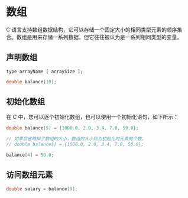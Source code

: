 # 数组

C 语言支持数组数据结构，它可以存储一个固定大小的相同类型元素的顺序集合。数组是用来存储一系列数据，但它往往被认为是一系列相同类型的变量。

## 声明数组

```
type arrayName [ arraySize ];
```

```c
double balance[10];
```

## 初始化数组

在 C 中，您可以逐个初始化数组，也可以使用一个初始化语句，如下所示：

```c
double balance[5] = {1000.0, 2.0, 3.4, 7.0, 50.0};

// 如果您省略掉了数组的大小，数组的大小则为初始化时元素的个数。
// double balance[] = {1000.0, 2.0, 3.4, 7.0, 50.0};

balance[4] = 50.0;
```

## 访问数组元素

```c
double salary = balance[9];
```
